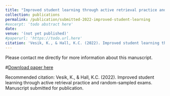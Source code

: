 ```yaml
---
title: "Improved student learning through active retrieval practice and random-sampled exams"
collection: publications
permalink: /publication/submitted-2022-improved-student-learning
#excerpt: 'todo abstract here'
date: 
venue: '(not yet published)'
#paperurl: 'https://todo.url.here'
citation: 'Vesik, K., & Hall, K.C. (2022). Improved student learning through active retrieval practice and random-sampled exams. Manuscript submitted for publication.'
---
```

Please contact me directly for more information about this manuscript.

#[Download paper here](https://www.aclweb.org/anthology/2020.sigmorphon-1.16.pdf)

Recommended citation: 
Vesik, K., & Hall, K.C. (2022). Improved student learning through active retrieval practice and random-sampled exams. Manuscript submitted for publication.
